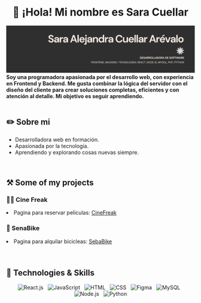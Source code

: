<h1 align="center">👋 ¡Hola! Mi nombre es Sara Cuellar</h1>
<img src="https://github.com/SaraCuellar89/SaraCuellar89/blob/main/banner.png" />
<strong>Soy una programadora apasionada por el desarrollo web, con experiencia en Frontend y Backend.
Me gusta combinar la lógica del servidor con el diseño del cliente para crear soluciones completas, eficientes y con atención al detalle.
Mi objetivo es seguir aprendiendo.</strong>
<br/>
<br/>
<h2>✏️ Sobre mi</h2>
<ul>
  <li>Desarrolladora web en formación.</li>
  <li>Apasionada por la tecnologia.</li>
  <li>Aprendiendo y explorando cosas nuevas siempre.</li>
</ul>
<br/>
<h2>⚒️ Some of my projects</h2>
<h3>🧟‍♀️ Cine Freak</h3>
<li>Pagina para reservar peliculas: <a href="https://github.com/SaraCuellar89/Cine_Freak.git">CineFreak</a></li>

<h3>💪 SenaBike</h3>
<li>Pagina para alquilar bicicleas: <a href="https://github.com/SaraCuellar89/Front_SenaBike.git">SebaBike</a></li>
<br/>
<br/>
<h2>🎯 Technologies & Skills</h2>
<p align="center">
  <img src="https://img.shields.io/badge/Reactjs-61DAFB?style=for-the-badge&logo=react&logoColor=white" alt="React.js" />&nbsp;&nbsp;
  <img src="https://img.shields.io/badge/JavaScript-323330?style=for-the-badge&logo=javascript&logoColor=F7DF1E" alt="JavaScript" />&nbsp;&nbsp;
  <img src="https://img.shields.io/badge/HTML5-E34F26?style=for-the-badge&logo=html5&logoColor=white" alt="HTML" />&nbsp;&nbsp;
  <img src="https://img.shields.io/badge/CSS3-1572B6?style=for-the-badge&logo=css3&logoColor=white" alt="CSS" />&nbsp;&nbsp;
  <img src="https://img.shields.io/badge/Figma-F24E1E?style=for-the-badge&logo=figma&logoColor=white" alt="Figma">&nbsp;&nbsp;
  <img src="https://img.shields.io/badge/MySQL-4479A1?style=for-the-badge&logo=mysql&logoColor=white" alt="MySQL" />&nbsp;&nbsp;
  <img src="https://img.shields.io/badge/Node.js-339933?style=for-the-badge&logo=node.js&logoColor=white" alt="Node.js" />&nbsp;&nbsp;
  <img src="https://img.shields.io/badge/Python-3776AB?style=for-the-badge&logo=python&logoColor=white" alt="Python" />
</p>
